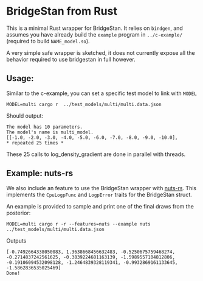 # BridgeStan from Rust

This is a minimal Rust wrapper for BridgeStan.
 It relies on `bindgen`, and assumes you have already
build the `example` program in `../c-example/`
(required to build `NAME_model.so`).

A very simple safe wrapper is sketched, it does
not currently expose all the behavior required to
use bridgestan in full however.

## Usage:

Similar to the c-example, you can set a specific test model to link with `MODEL`


```shell
MODEL=multi cargo r  ../test_models/multi/multi.data.json
```

Should output:

```
The model has 10 parameters.
The model's name is multi_model.
[[-1.0, -2.0, -3.0, -4.0, -5.0, -6.0, -7.0, -8.0, -9.0, -10.0],
* repeated 25 times *
```

These 25 calls to log_density_gradient are done in parallel with threads.


## Example: nuts-rs

We also include an feature to use the BridgeStan wrapper with [nuts-rs](https://github.com/pymc-devs/nuts-rs).
This implements the `CpuLogpFunc` and `LogpError` traits for the BridgeStan struct.

An example is provided to sample and print one of the final draws from the posterior:

```shell
MODEL=multi cargo r -r --features=nuts --example nuts ../test_models/multi/multi.data.json
```

Outputs

```
[-0.7492664338050083, 1.3638668456632483, -0.5250675759468274, -0.2714837242561625, -0.3839224681163139, -1.5989557104812806, -0.19106094532098128, -1.2464839328119341, -0.9932869161133645, -1.5862836535025469]
Done!
```
